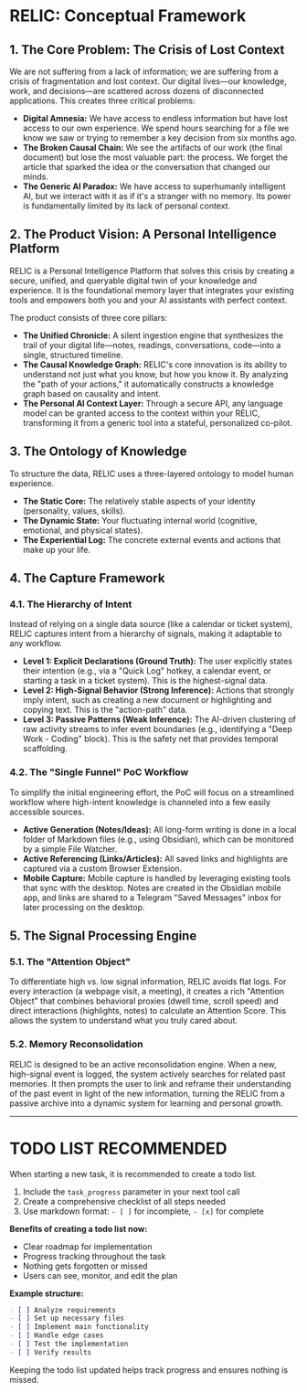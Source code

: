 # RELIC: Conceptual Framework

## 1. The Core Problem: The Crisis of Lost Context

We are not suffering from a lack of information; we are suffering from a crisis of fragmentation and lost context. Our digital lives—our knowledge, work, and decisions—are scattered across dozens of disconnected applications. This creates three critical problems:

- **Digital Amnesia:** We have access to endless information but have lost access to our own experience. We spend hours searching for a file we know we saw or trying to remember a key decision from six months ago.
- **The Broken Causal Chain:** We see the artifacts of our work (the final document) but lose the most valuable part: the process. We forget the article that sparked the idea or the conversation that changed our minds.
- **The Generic AI Paradox:** We have access to superhumanly intelligent AI, but we interact with it as if it's a stranger with no memory. Its power is fundamentally limited by its lack of personal context.

## 2. The Product Vision: A Personal Intelligence Platform

RELIC is a Personal Intelligence Platform that solves this crisis by creating a secure, unified, and queryable digital twin of your knowledge and experience. It is the foundational memory layer that integrates your existing tools and empowers both you and your AI assistants with perfect context.

The product consists of three core pillars:

- **The Unified Chronicle:** A silent ingestion engine that synthesizes the trail of your digital life—notes, readings, conversations, code—into a single, structured timeline.
- **The Causal Knowledge Graph:** RELIC's core innovation is its ability to understand not just what you know, but how you know it. By analyzing the "path of your actions," it automatically constructs a knowledge graph based on causality and intent.
- **The Personal AI Context Layer:** Through a secure API, any language model can be granted access to the context within your RELIC, transforming it from a generic tool into a stateful, personalized co-pilot.

## 3. The Ontology of Knowledge

To structure the data, RELIC uses a three-layered ontology to model human experience.

- **The Static Core:** The relatively stable aspects of your identity (personality, values, skills).
- **The Dynamic State:** Your fluctuating internal world (cognitive, emotional, and physical states).
- **The Experiential Log:** The concrete external events and actions that make up your life.

## 4. The Capture Framework

### 4.1. The Hierarchy of Intent

Instead of relying on a single data source (like a calendar or ticket system), RELIC captures intent from a hierarchy of signals, making it adaptable to any workflow.

- **Level 1: Explicit Declarations (Ground Truth):** The user explicitly states their intention (e.g., via a "Quick Log" hotkey, a calendar event, or starting a task in a ticket system). This is the highest-signal data.
- **Level 2: High-Signal Behavior (Strong Inference):** Actions that strongly imply intent, such as creating a new document or highlighting and copying text. This is the "action-path" data.
- **Level 3: Passive Patterns (Weak Inference):** The AI-driven clustering of raw activity streams to infer event boundaries (e.g., identifying a "Deep Work - Coding" block). This is the safety net that provides temporal scaffolding.

### 4.2. The "Single Funnel" PoC Workflow

To simplify the initial engineering effort, the PoC will focus on a streamlined workflow where high-intent knowledge is channeled into a few easily accessible sources.

- **Active Generation (Notes/Ideas):** All long-form writing is done in a local folder of Markdown files (e.g., using Obsidian), which can be monitored by a simple File Watcher.
- **Active Referencing (Links/Articles):** All saved links and highlights are captured via a custom Browser Extension.
- **Mobile Capture:** Mobile capture is handled by leveraging existing tools that sync with the desktop. Notes are created in the Obsidian mobile app, and links are shared to a Telegram "Saved Messages" inbox for later processing on the desktop.

## 5. The Signal Processing Engine

### 5.1. The "Attention Object"

To differentiate high vs. low signal information, RELIC avoids flat logs. For every interaction (a webpage visit, a meeting), it creates a rich "Attention Object" that combines behavioral proxies (dwell time, scroll speed) and direct interactions (highlights, notes) to calculate an Attention Score. This allows the system to understand what you truly cared about.

### 5.2. Memory Reconsolidation

RELIC is designed to be an active reconsolidation engine. When a new, high-signal event is logged, the system actively searches for related past memories. It then prompts the user to link and reframe their understanding of the past event in light of the new information, turning the RELIC from a passive archive into a dynamic system for learning and personal growth.

---

# TODO LIST RECOMMENDED

When starting a new task, it is recommended to create a todo list.

1.  Include the `task_progress` parameter in your next tool call
2.  Create a comprehensive checklist of all steps needed
3.  Use markdown format: `- [ ]` for incomplete, `- [x]` for complete

**Benefits of creating a todo list now:**

- Clear roadmap for implementation
- Progress tracking throughout the task
- Nothing gets forgotten or missed
- Users can see, monitor, and edit the plan

**Example structure:**

```markdown
- [ ] Analyze requirements
- [ ] Set up necessary files
- [ ] Implement main functionality
- [ ] Handle edge cases
- [ ] Test the implementation
- [ ] Verify results
```

Keeping the todo list updated helps track progress and ensures nothing is missed.
